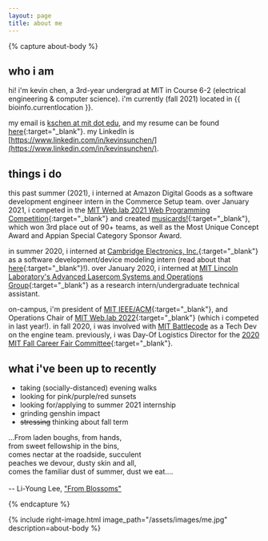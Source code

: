 ```yaml
---
layout: page
title: about me
---
```




{% capture about-body %}

who i am
--------

hi! i'm kevin chen, a 3rd-year undergrad at MIT in Course 6-2 (electrical engineering & computer science). i'm currently (fall 2021) located in {{ bioinfo.currentlocation }}.

my email is [kschen at mit dot edu](mailto:kschen@mit.edu), and my resume can be found [here](/resume/){:target="_blank"}. my LinkedIn is [https://www.linkedin.com/in/kevinsunchen/](https://www.linkedin.com/in/kevinsunchen/).

things i do
-----------

this past summer (2021), i interned at Amazon Digital Goods as a software development engineer intern in the Commerce Setup team. over January 2021, i competed in the [MIT Web.lab 2021 Web Programming Competition](https://weblab.mit.edu/winners/#:~:text=3rd%20Place-,musicards,-by%20Kevin%20Chen){:target="_blank"} and created [musicards!](https://musicards-mit.herokuapp.com/){:target="_blank"}, which won 3rd place out of 90+ teams, as well as the Most Unique Concept Award and Appian Special Category Sponsor Award.

in summer 2020, i interned at [Cambridge Electronics, Inc.](http://www.gantechnology.com/){:target="_blank"} as a software development/device modeling intern (read about that [here](/2020/08/28/summer-internship-cei2020/){:target="_blank"}!). over January 2020, i interned at [MIT Lincoln Laboratory's Advanced Lasercom Systems and Operations Group](https://www.ll.mit.edu/r-d/communication-systems/advanced-lasercom-systems-and-operations){:target="_blank"} as a research intern/undergraduate technical assistant.

on-campus, i'm president of [MIT IEEE/ACM](http://ieeeacm.mit.edu/){:target="_blank"}, and Operations Chair of [MIT Web.lab 2022](https://weblab.mit.edu/){:target="_blank"} (which i competed in last year!). in fall 2020, i was involved with [MIT Battlecode](https://battlecode.org/) as a Tech Dev on the engine team. previously, i was Day-Of Logistics Director for the [2020 MIT Fall Career Fair Committee](https://career-fair.mit.edu/){:target="_blank"}.


what i've been up to recently
-----------------------------

* taking (socially-distanced) evening walks
* looking for pink/purple/red sunsets
* looking for/applying to summer 2021 internship
* grinding genshin impact
* <del>stressing</del> thinking about fall term


<p class="message">
...From laden boughs, from hands,<br>
from sweet fellowship in the bins,<br>
comes nectar at the roadside, succulent<br>
peaches we devour, dusty skin and all,<br>
comes the familiar dust of summer, dust we eat....<br><br>
-- Li-Young Lee, <a href="https://www.poetryfoundation.org/poems/43012/from-blossoms" target="_blank">"From Blossoms"</a>
</p>
{% endcapture %}

{% include right-image.html image_path="/assets/images/me.jpg" description=about-body %}

